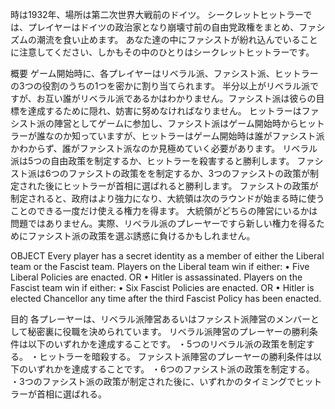 時は1932年、場所は第二次世界大戦前のドイツ。
シークレットヒットラーでは、プレイヤーはドイツの政治家となり崩壊寸前の自由党政権をまとめ、ファシズムの潮流を食い止めます。
あなた達の中にファシストが紛れ込んでいることに注意してください、しかもその中のひとりはシークレットヒットラーです。


概要
ゲーム開始時に、各プレイヤーはリベラル派、ファシスト派、ヒットラーの3つの役割のうちの1つを密かに割り当てられます。
半分以上がリベラル派ですが、お互い誰がリベラル派であるかはわかりません。ファシスト派は彼らの目標を達成するために隠れ、妨害に努めなければなりません。
ヒットラーはファシスト派の陣営としてゲームに参加し、ファシスト派はゲーム開始時からヒットラーが誰なのか知っていますが、ヒットラーはゲーム開始時は誰がファシスト派かわからず、誰がファシスト派なのか見極めていく必要があります。
リベラル派は5つの自由政策を制定するか、ヒットラーを殺害すると勝利します。
ファシスト派は6つのファシストの政策をを制定するか、3つのファシストの政策が制定された後にヒットラーが首相に選ばれると勝利します。
ファシストの政策が制定されると、政府はより強力になり、大統領は次のラウンドが始まる時に使うことのできる一度だけ使える権力を得ます。
大統領がどちらの陣営にいるかは問題ではありません。実際、リベラル派のプレーヤーですら新しい権力を得るためにファシスト派の政策を選ぶ誘惑に負けるかもしれません。


OBJECT
Every player has a secret identity as a member
of either the Liberal team or the Fascist team.
Players on the Liberal team win if either:
• Five Liberal Policies are enacted.
OR
• Hitler is assassinated.
Players on the Fascist team win if either:
• Six Fascist Policies are enacted.
OR
• Hitler is elected Chancellor any time after
the third Fascist Policy has been enacted.


目的
各プレーヤーは、リベラル派陣営あるいはファシスト派陣営のメンバーとして秘密裏に役職を決められています。
リベラル派陣営のプレーヤーの勝利条件は以下のいずれかを達成することです。
・5つのリベラル派の政策を制定する。
・ヒットラーを暗殺する。
ファシスト派陣営のプレーヤーの勝利条件は以下のいずれかを達成することです。
・6つのファシスト派の政策を制定する。
・3つのファシスト派の政策が制定された後に、いずれかのタイミングでヒットラーが首相に選ばれる。
